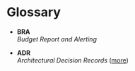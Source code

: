 # Glossary

- **BRA**\
  _Budget Report and Alerting_

- **ADR**\
  _Architectural Decision Records_ ([more](https://adr.github.io/))
